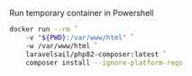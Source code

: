 Run temporary container in Powershell

```bash
docker run --rm `
    -v "${PWD}:/var/www/html" `
    -w /var/www/html `
    laravelsail/php82-composer:latest `
    composer install --ignore-platform-reqs
```
